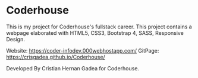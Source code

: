 # Coderhouse
This is my project for Coderhouse's fullstack career.
This project contains a webpage elaborated with HTML5, CSS3, Bootstrap 4, SASS, Responsive Design.

Website: https://coder-infodev.000webhostapp.com/
GitPage: https://crisgadea.github.io/Coderhouse/

Developed By Cristian Hernan Gadea for Coderhouse.
